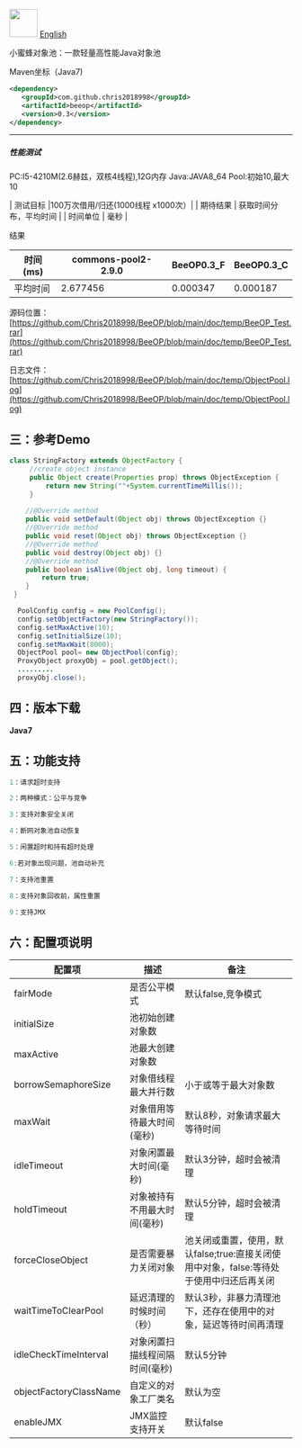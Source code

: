 <img height="50px" width="50px" src="https://github.com/Chris2018998/BeeCP/blob/master/doc/individual/bee.png"></img> <a href="https://github.com/Chris2018998/BeeOP/blob/master/README.md">English</a>

小蜜蜂对象池：一款轻量高性能Java对象池 

Maven坐标（Java7)
```xml
<dependency>
   <groupId>com.github.chris2018998</groupId>
   <artifactId>beeop</artifactId>
   <version>0.3</version>
</dependency>
```
----------------------------------------
##### 性能测试
PC:I5-4210M(2.6赫兹，双核4线程),12G内存 Java:</font></strong>JAVA8_64 Pool:初始10,最大10 
 
   

| 测试目标  |100万次借用/归还(1000线程 x1000次）|
| 期待结果  | 获取时间分布，平均时间 |
| 时间单位  | 毫秒 |

结果

| 时间(ms)     | commons-pool2-2.9.0 | BeeOP0.3_F         | BeeOP0.3_C  |
| ----------- |----------------     | -------------------| -------------|  
| 平均时间     | 2.677456            | 0.000347           |  0.000187    |

源码位置：[https://github.com/Chris2018998/BeeOP/blob/main/doc/temp/BeeOP_Test.rar](https://github.com/Chris2018998/BeeOP/blob/main/doc/temp/BeeOP_Test.rar)

日志文件：[https://github.com/Chris2018998/BeeOP/blob/main/doc/temp/ObjectPool.log](https://github.com/Chris2018998/BeeOP/blob/main/doc/temp/ObjectPool.log)
 

三：参考Demo
---

```java
class StringFactory extends ObjectFactory {
     //create object instance
     public Object create(Properties prop) throws ObjectException {
         return new String(""+System.currentTimeMillis());
     }
     
    //@Override method
    public void setDefault(Object obj) throws ObjectException {}
    //@Override method
    public void reset(Object obj) throws ObjectException {}
    //@Override method
    public void destroy(Object obj) {}
    //@Override method
    public boolean isAlive(Object obj, long timeout) {
        return true;
    }
 }
```

```java
  PoolConfig config = new PoolConfig();
  config.setObjectFactory(new StringFactory());
  config.setMaxActive(10);
  config.setInitialSize(10);
  config.setMaxWait(8000);
  ObjectPool pool= new ObjectPool(config);
  ProxyObject proxyObj = pool.getObject();
  .........
  proxyObj.close();
```


四：版本下载
---
**Java7**



五：功能支持
---
```java
1：请求超时支持

2：两种模式：公平与竞争

3：支持对象安全关闭

4：断网对象池自动恢复

5：闲置超时和持有超时处理

6:若对象出现问题，池自动补充

7：支持池重置

8：支持对象回收前，属性重置

9：支持JMX

```

六：配置项说明
---
|             配置项      |   描述                          |   备注                                                      |
| ---------------------  | ----------------------------    | -----------------------------------------------------------|
| fairMode               |是否公平模式                       |默认false,竞争模式                                            |
| initialSize            |池初始创建对象数                   |                                                            |
| maxActive              |池最大创建对象数                  |                                                            | 
| borrowSemaphoreSize    |对象借线程最大并行数               |小于或等于最大对象数                                          |
| maxWait                |对象借用等待最大时间(毫秒)          |默认8秒，对象请求最大等待时间                                  |
| idleTimeout            |对象闲置最大时间(毫秒)             |默认3分钟，超时会被清理                                       |  
| holdTimeout            |对象被持有不用最大时间(毫秒)        |默认5分钟，超时会被清理                                       |  
| forceCloseObject       |是否需要暴力关闭对象               |池关闭或重置，使用，默认false;true:直接关闭使用中对象，false:等待处于使用中归还后再关闭|
| waitTimeToClearPool    |延迟清理的时候时间（秒）            |默认3秒，非暴力清理池下，还存在使用中的对象，延迟等待时间再清理     |      
| idleCheckTimeInterval  |对象闲置扫描线程间隔时间(毫秒)      |默认5分钟                                                   |
| objectFactoryClassName |自定义的对象工厂类名               |默认为空                                                    |
| enableJMX              |JMX监控支持开关                   |默认false                                                  |

